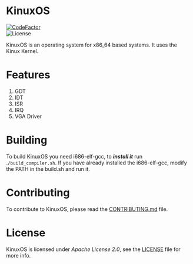 # KinuxOS
[![CodeFactor](https://www.codefactor.io/repository/github/kushagra765/kinuxos/badge)](https://www.codefactor.io/repository/github/kushagra765/kinuxos)
<br/>
![License](https://img.shields.io/badge/license-Apache%202.0-blue?style=flat-square)
<br/>

KinuxOS is an operating system for x86_64 based systems. It uses the Kinux Kernel.

# Features
1. GDT
2. IDT
3. ISR
4. IRQ
5. VGA Driver

# Building
To build KinuxOS you need i686-elf-gcc, to ***install it*** run .```/build_compiler.sh```. If you have already installed the i686-elf-gcc, modify the PATH in the build.sh and run it.

# Contributing
To contribute to KinuxOS, please read the [CONTRIBUTING.md](https://github.com/kushagra765/KinuxOS/blob/dev/CONTRIBUTING.md) file.

# License
KinuxOS is licensed under _Apache License 2.0_, see the [LICENSE](https://github.com/kushagra765/KinuxOS/blob/main/LICENSE) file for more info.
